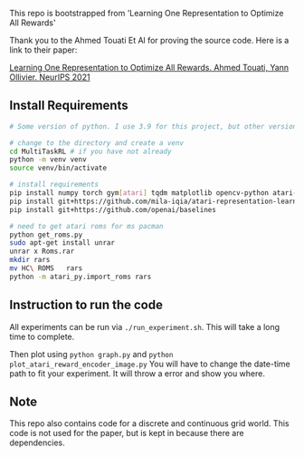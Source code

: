This repo is bootstrapped from 'Learning One Representation to Optimize All Rewards'

Thank you to the Ahmed Touati Et Al for proving the source code. Here is a link to their paper: 

[Learning One Representation to Optimize All Rewards.
Ahmed Touati, Yann Ollivier. NeurIPS 2021](https://arxiv.org/pdf/2103.07945.pdf)

## Install Requirements

```bash
# Some version of python. I use 3.9 for this project, but other versions may work.

# change to the directory and create a venv
cd MultiTaskRL # if you have not already
python -m venv venv
source venv/bin/activate

# install requirements
pip install numpy torch gym[atari] tqdm matplotlib opencv-python atari-py tensorflow pandas tensorboard
pip install git+https://github.com/mila-iqia/atari-representation-learning.git
pip install git+https://github.com/openai/baselines

# need to get atari roms for ms pacman
python get_roms.py
sudo apt-get install unrar
unrar x Roms.rar
mkdir rars
mv HC\ ROMS   rars
python -m atari_py.import_roms rars

```

## Instruction to run the code
All experiments can be run via ```./run_experiment.sh```. This will take a long time to complete. 

Then plot using ```python graph.py``` and ```python plot_atari_reward_encoder_image.py```
You will have to change the date-time path to fit your experiment. It will throw a error and show you where. 


## Note
This repo also contains code for a discrete and continuous grid world. This code is not used for the paper, but is kept in because there are dependencies. 